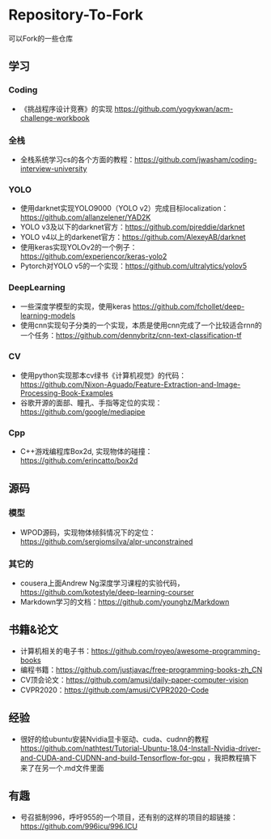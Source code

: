 # Repository-To-Fork
可以Fork的一些仓库

## 学习
### Coding
- 《挑战程序设计竞赛》的实现 https://github.com/yogykwan/acm-challenge-workbook

### 全栈
- 全栈系统学习cs的各个方面的教程：https://github.com/jwasham/coding-interview-university

### YOLO
- 使用darknet实现YOLO9000（YOLO v2）完成目标localization： https://github.com/allanzelener/YAD2K
- YOLO v3及以下的darknet官方：https://github.com/pjreddie/darknet
- YOLO v4以上的darkenet官方：https://github.com/AlexeyAB/darknet
- 使用keras实现YOLOv2的一个例子：https://github.com/experiencor/keras-yolo2
- Pytorch对YOLO v5的一个实现：https://github.com/ultralytics/yolov5

### DeepLearning
- 一些深度学模型的实现，使用keras https://github.com/fchollet/deep-learning-models
- 使用cnn实现句子分类的一个实现，本质是使用cnn完成了一个比较适合rnn的一个任务：https://github.com/dennybritz/cnn-text-classification-tf

### CV
- 使用python实现那本cv绿书《计算机视觉》的代码： https://github.com/Nixon-Aguado/Feature-Extraction-and-Image-Processing-Book-Examples
- 谷歌开源的面部、瞳孔、手指等定位的实现：https://github.com/google/mediapipe

### Cpp
- C++游戏编程库Box2d, 实现物体的碰撞：https://github.com/erincatto/box2d



## 源码
### 模型
- WPOD源码，实现物体倾斜情况下的定位：https://github.com/sergiomsilva/alpr-unconstrained
### 其它的
- cousera上面Andrew Ng深度学习课程的实验代码，https://github.com/kotestyle/deep-learning-courser
- Markdown学习的文档：https://github.com/younghz/Markdown


## 书籍&论文
- 计算机相关的电子书：https://github.com/royeo/awesome-programming-books
- 编程书籍：https://github.com/justjavac/free-programming-books-zh_CN
- CV顶会论文：https://github.com/amusi/daily-paper-computer-vision
- CVPR2020：https://github.com/amusi/CVPR2020-Code


## 经验
- 很好的给ubuntu安装Nvidia显卡驱动、cuda、cudnn的教程 https://github.com/nathtest/Tutorial-Ubuntu-18.04-Install-Nvidia-driver-and-CUDA-and-CUDNN-and-build-Tensorflow-for-gpu ，我把教程搞下来了在另一个.md文件里面


## 有趣
- 号召抵制996，呼吁955的一个项目，还有别的这样的项目的超链接：https://github.com/996icu/996.ICU

